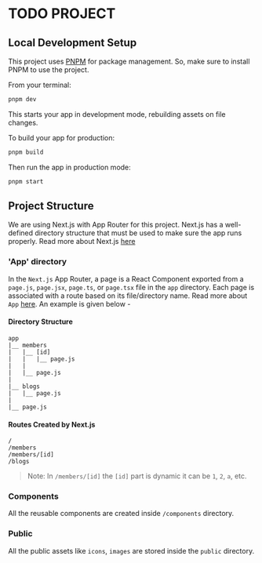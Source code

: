 # TODO PROJECT

## Local Development Setup

This project uses [PNPM]([https://yarnpkg.com/getting-started](https://pnpm.io/motivation)) for package management.
So, make sure to install PNPM to use the project.

From your terminal:

```sh
pnpm dev
```

This starts your app in development mode, rebuilding assets on file changes.

To build your app for production:

```sh
pnpm build
```

Then run the app in production mode:

```sh
pnpm start
```

## Project Structure

We are using Next.js with App Router for this project. Next.js has a well-defined directory structure that must be used to make sure the app runs properly. Read more about Next.js [here](https://nextjs.org/docs/app/getting-started)

### 'App' directory

In the `Next.js` App Router, a page is a React Component exported from a `page.js`, `page.jsx`, `page.ts`, or `page.tsx` file in the `app` directory. Each page is associated with a route based on its file/directory name. Read more about `App` [here](https://nextjs.org/docs/app). An example is given below -

#### Directory Structure

```
app
|__ members
|   |__ [id]
|   |   |__ page.js
|   |
|   |__ page.js
|
|__ blogs
|   |__ page.js
|
|__ page.js
```

#### Routes Created by Next.js

```
/
/members
/members/[id]
/blogs
```

> Note: In `/members/[id]` the `[id]` part is dynamic it can be `1`, `2`, `a`, etc.

### Components

All the reusable components are created inside `/components` directory.

### Public

All the public assets like `icons`, `images` are stored inside the `public` directory.

